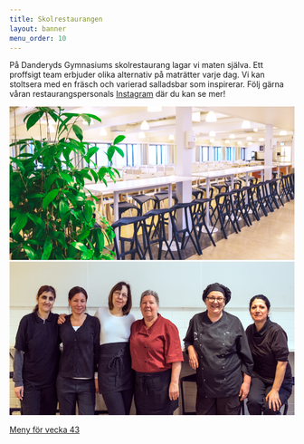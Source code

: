 ```yaml
---
title: Skolrestaurangen
layout: banner
menu_order: 10
---
```


På Danderyds Gymnasiums skolrestaurang lagar vi maten själva. Ett proffsigt team erbjuder olika alternativ på maträtter varje dag. 
Vi kan stoltsera med en fräsch och varierad salladsbar som inspirerar. 
Följ gärna våran restaurangspersonals <a href="https://www.instagram.com/dagyskolrestaurang/">Instagram</a> där du kan se mer!

<img src="/assets/matsal.png" alt="gang" width="542" height="271">

<img src="/assets/gang.png" alt="gang" width="542" height="271">




[Meny för vecka 43](/assets/nyv43.pdf)
